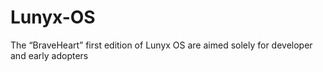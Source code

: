 # Lunyx-OS
The “BraveHeart” first edition of Lunyx OS are aimed solely for developer and early adopters
